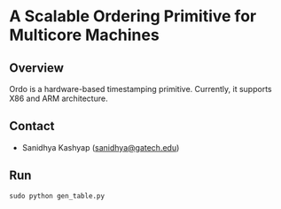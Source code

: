 A Scalable Ordering Primitive for Multicore Machines
====================================================

## Overview
Ordo is a hardware-based timestamping primitive. Currently,
it supports X86 and ARM architecture.

## Contact
- Sanidhya Kashyap (sanidhya@gatech.edu)

## Run

    sudo python gen_table.py
